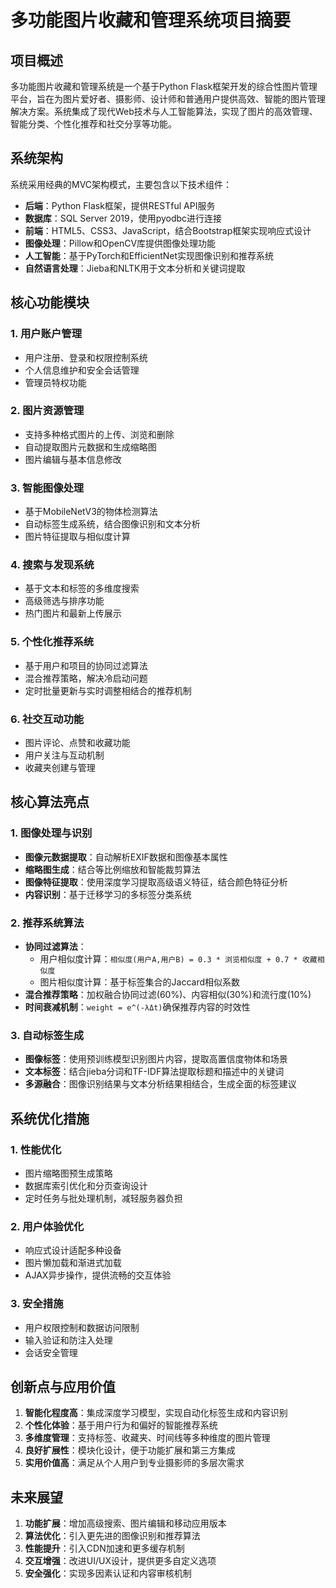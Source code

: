 # 多功能图片收藏和管理系统项目摘要

## 项目概述

多功能图片收藏和管理系统是一个基于Python Flask框架开发的综合性图片管理平台，旨在为图片爱好者、摄影师、设计师和普通用户提供高效、智能的图片管理解决方案。系统集成了现代Web技术与人工智能算法，实现了图片的高效管理、智能分类、个性化推荐和社交分享等功能。

## 系统架构

系统采用经典的MVC架构模式，主要包含以下技术组件：
- **后端**：Python Flask框架，提供RESTful API服务
- **数据库**：SQL Server 2019，使用pyodbc进行连接
- **前端**：HTML5、CSS3、JavaScript，结合Bootstrap框架实现响应式设计
- **图像处理**：Pillow和OpenCV库提供图像处理功能
- **人工智能**：基于PyTorch和EfficientNet实现图像识别和推荐系统
- **自然语言处理**：Jieba和NLTK用于文本分析和关键词提取

## 核心功能模块

### 1. 用户账户管理
- 用户注册、登录和权限控制系统
- 个人信息维护和安全会话管理
- 管理员特权功能

### 2. 图片资源管理
- 支持多种格式图片的上传、浏览和删除
- 自动提取图片元数据和生成缩略图
- 图片编辑与基本信息修改

### 3. 智能图像处理
- 基于MobileNetV3的物体检测算法
- 自动标签生成系统，结合图像识别和文本分析
- 图片特征提取与相似度计算

### 4. 搜索与发现系统
- 基于文本和标签的多维度搜索
- 高级筛选与排序功能
- 热门图片和最新上传展示

### 5. 个性化推荐系统
- 基于用户和项目的协同过滤算法
- 混合推荐策略，解决冷启动问题
- 定时批量更新与实时调整相结合的推荐机制

### 6. 社交互动功能
- 图片评论、点赞和收藏功能
- 用户关注与互动机制
- 收藏夹创建与管理

## 核心算法亮点

### 1. 图像处理与识别
- **图像元数据提取**：自动解析EXIF数据和图像基本属性
- **缩略图生成**：结合等比例缩放和智能裁剪算法
- **图像特征提取**：使用深度学习提取高级语义特征，结合颜色特征分析
- **内容识别**：基于迁移学习的多标签分类系统

### 2. 推荐系统算法
- **协同过滤算法**：
  - 用户相似度计算：`相似度(用户A,用户B) = 0.3 * 浏览相似度 + 0.7 * 收藏相似度`
  - 图片相似度计算：基于标签集合的Jaccard相似系数
- **混合推荐策略**：加权融合协同过滤(60%)、内容相似(30%)和流行度(10%)
- **时间衰减机制**：`weight = e^(-λΔt)`确保推荐内容的时效性

### 3. 自动标签生成
- **图像标签**：使用预训练模型识别图片内容，提取高置信度物体和场景
- **文本标签**：结合jieba分词和TF-IDF算法提取标题和描述中的关键词
- **多源融合**：图像识别结果与文本分析结果相结合，生成全面的标签建议

## 系统优化措施

### 1. 性能优化
- 图片缩略图预生成策略
- 数据库索引优化和分页查询设计
- 定时任务与批处理机制，减轻服务器负担

### 2. 用户体验优化
- 响应式设计适配多种设备
- 图片懒加载和渐进式加载
- AJAX异步操作，提供流畅的交互体验

### 3. 安全措施
- 用户权限控制和数据访问限制
- 输入验证和防注入处理
- 会话安全管理

## 创新点与应用价值

1. **智能化程度高**：集成深度学习模型，实现自动化标签生成和内容识别
2. **个性化体验**：基于用户行为和偏好的智能推荐系统
3. **多维度管理**：支持标签、收藏夹、时间线等多种维度的图片管理
4. **良好扩展性**：模块化设计，便于功能扩展和第三方集成
5. **实用价值高**：满足从个人用户到专业摄影师的多层次需求

## 未来展望

1. **功能扩展**：增加高级搜索、图片编辑和移动应用版本
2. **算法优化**：引入更先进的图像识别和推荐算法
3. **性能提升**：引入CDN加速和更多缓存机制
4. **交互增强**：改进UI/UX设计，提供更多自定义选项
5. **安全强化**：实现多因素认证和内容审核机制 
